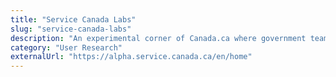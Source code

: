 ```yaml
---
title: "Service Canada Labs"
slug: "service-canada-labs"
description: "An experimental corner of Canada.ca where government teams can test and get early feedback to improve their digital policy or service"
category: "User Research"
externalUrl: "https://alpha.service.canada.ca/en/home"
---
```

